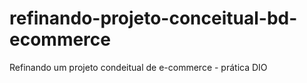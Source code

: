 # refinando-projeto-conceitual-bd-ecommerce
 Refinando um projeto condeitual de e-commerce - prática DIO
